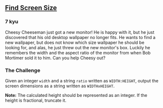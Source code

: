 <h2><a href=https://www.codewars.com/kata/5bbd279c8f8bbd5ee500000f/train/javascript target="_blank">Find Screen Size</a></h2><h3>7 kyu</h3><p>Cheesy Cheeseman just got a new monitor! He is happy with it, but he just discovered that his old desktop wallpaper no longer fits. He wants to find a new wallpaper, but does not know which size wallpaper he should be looking for, and alas, he just threw out the new monitor's box. Luckily he remembers the width and the aspect ratio of the monitor from when Bob Mortimer sold it to him. Can you help Cheesy out?</p><h3 id="the-challenge">The Challenge</h3><p>Given an integer <code>width</code> and a string <code>ratio</code> written as <code>WIDTH:HEIGHT</code>, output the screen dimensions as a string written as <code>WIDTHxHEIGHT</code>.</p><p><strong>Note:</strong> The calculated height should be represented as an integer. If the height is fractional, truncate it.</p>